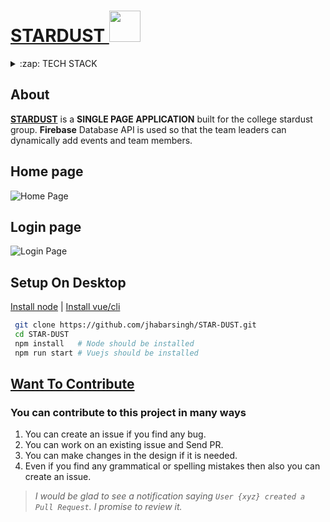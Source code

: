 # [STARDUST <img width="50px" src="https://raw.githubusercontent.com/jhabarsingh/STAR-DUST/master/static/stardust.ico" />](https://angry-fermi-020fd7.netlify.com)


<details>
  <summary>:zap: TECH STACK</summary>
  <br/>
  <div style="display:flex;justify-content:space-around">
    <img titlt="Vuejs" src="https://vuejs.org/images/logo.png" width="50px" height="50px"  style="margin-right:5px;"/>
    <img  title="Vuex" src="https://s3.amazonaws.com/coursetro/posts/144-full.png"  height="50px" style="margin-right:5px;"     />
    <img  title="Firebase" src="https://firebase.google.com/images/brand-guidelines/logo-vertical.png" width="50px" height="50px" style="margin-right:5px;"     />
    <img  title="Gsap" src="https://richcontentdesign.com/wp-content/uploads/2019/10/greensock@2x.png" height="50px"  style="margin-right:5px;"/>
    <img title="Bootstrap"  src="https://icons.getbootstrap.com/assets/img/icons-hero.png" height="50px" style="margin-right:5px;"/> 
    <img title="Netlify" src="https://www.netlify.com/img/press/logos/logomark.png" height="50px" style="margin-right:5px;" />
  </div>
</details>

## About
 [**STARDUST**](https://angry-fermi-020fd7.netlify.com)  is a **SINGLE PAGE APPLICATION** built for the  college stardust group. **Firebase** Database API is used so that the team leaders can  dynamically add events and team members.


## Home page
![Home Page](https://github.com/jhabarsingh/STAR-DUST/blob/master/static/star.png?raw=true)


## Login page
![Login Page](https://github.com/jhabarsingh/STAR-DUST/blob/master/static/Selectionshot_2021-01-15_16:46:37.png?raw=true)

## Setup On Desktop
[Install node](https://nodejs.org/en/download/) |
[Install vue/cli](https://cli.vuejs.org/)
```bash
 git clone https://github.com/jhabarsingh/STAR-DUST.git
 cd STAR-DUST
 npm install   # Node should be installed
 npm run start # Vuejs should be installed
```
## [Want To Contribute](https://medium.com/mindsdb/contributing-to-an-open-source-project-how-to-get-started-6ba812301738)
### You can contribute to this project in many ways
 1. You can create an issue if you find any bug.
 2. You can work on an existing issue and Send PR.
 3. You can make changes in the design if it is needed.
 4. Even if you find any grammatical or spelling mistakes then also you can create an issue.

> *I would be glad to see a notification saying `User {xyz} created a Pull Request`.
I promise to review it.*
